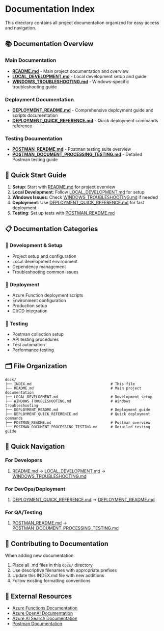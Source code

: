 # Documentation Index

This directory contains all project documentation organized for easy access and navigation.

## 📚 Documentation Overview

### Main Documentation
- **[README.md](README.md)** - Main project documentation and overview
- **[LOCAL_DEVELOPMENT.md](LOCAL_DEVELOPMENT.md)** - Local development setup and guide
- **[WINDOWS_TROUBLESHOOTING.md](WINDOWS_TROUBLESHOOTING.md)** - Windows-specific troubleshooting guide

### Deployment Documentation
- **[DEPLOYMENT_README.md](DEPLOYMENT_README.md)** - Comprehensive deployment guide and scripts documentation
- **[DEPLOYMENT_QUICK_REFERENCE.md](DEPLOYMENT_QUICK_REFERENCE.md)** - Quick deployment commands reference

### Testing Documentation
- **[POSTMAN_README.md](POSTMAN_README.md)** - Postman testing suite overview
- **[POSTMAN_DOCUMENT_PROCESSING_TESTING.md](POSTMAN_DOCUMENT_PROCESSING_TESTING.md)** - Detailed Postman testing guide

## 🚀 Quick Start Guide

1. **Setup**: Start with [README.md](README.md) for project overview
2. **Local Development**: Follow [LOCAL_DEVELOPMENT.md](LOCAL_DEVELOPMENT.md) for setup
3. **Windows Issues**: Check [WINDOWS_TROUBLESHOOTING.md](WINDOWS_TROUBLESHOOTING.md) if needed
4. **Deployment**: Use [DEPLOYMENT_QUICK_REFERENCE.md](DEPLOYMENT_QUICK_REFERENCE.md) for fast deployment
5. **Testing**: Set up tests with [POSTMAN_README.md](POSTMAN_README.md)

## 📋 Documentation Categories

### 🔧 Development & Setup
- Project setup and configuration
- Local development environment
- Dependency management
- Troubleshooting common issues

### 🚀 Deployment
- Azure Function deployment scripts
- Environment configuration
- Production setup
- CI/CD integration

### 🧪 Testing
- Postman collection setup
- API testing procedures
- Test automation
- Performance testing

## 🗂️ File Organization

```
docs/
├── INDEX.md                                    # This file
├── README.md                                   # Main project documentation
├── LOCAL_DEVELOPMENT.md                        # Development setup
├── WINDOWS_TROUBLESHOOTING.md                  # Windows troubleshooting
├── DEPLOYMENT_README.md                        # Deployment guide
├── DEPLOYMENT_QUICK_REFERENCE.md               # Quick deployment commands
├── POSTMAN_README.md                           # Postman overview
└── POSTMAN_DOCUMENT_PROCESSING_TESTING.md      # Detailed testing guide
```

## 🎯 Quick Navigation

### For Developers
1. [README.md](README.md) → [LOCAL_DEVELOPMENT.md](LOCAL_DEVELOPMENT.md) → [WINDOWS_TROUBLESHOOTING.md](WINDOWS_TROUBLESHOOTING.md)

### For DevOps/Deployment
1. [DEPLOYMENT_QUICK_REFERENCE.md](DEPLOYMENT_QUICK_REFERENCE.md) → [DEPLOYMENT_README.md](DEPLOYMENT_README.md)

### For QA/Testing
1. [POSTMAN_README.md](POSTMAN_README.md) → [POSTMAN_DOCUMENT_PROCESSING_TESTING.md](POSTMAN_DOCUMENT_PROCESSING_TESTING.md)

## 📝 Contributing to Documentation

When adding new documentation:
1. Place all .md files in this `docs/` directory
2. Use descriptive filenames with appropriate prefixes
3. Update this INDEX.md file with new additions
4. Follow existing formatting conventions

## 🔗 External Resources

- [Azure Functions Documentation](https://docs.microsoft.com/en-us/azure/azure-functions/)
- [Azure OpenAI Documentation](https://docs.microsoft.com/en-us/azure/cognitive-services/openai/)
- [Azure AI Search Documentation](https://docs.microsoft.com/en-us/azure/search/)
- [Postman Documentation](https://learning.postman.com/docs/)